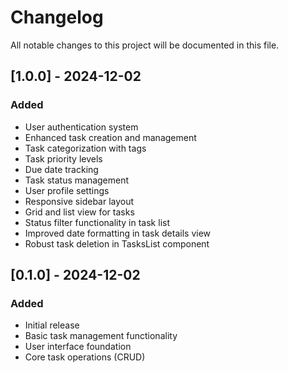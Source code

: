 # Changelog

All notable changes to this project will be documented in this file.

## [1.0.0] - 2024-12-02

### Added

- User authentication system
- Enhanced task creation and management
- Task categorization with tags
- Task priority levels
- Due date tracking
- Task status management
- User profile settings
- Responsive sidebar layout
- Grid and list view for tasks
- Status filter functionality in task list
- Improved date formatting in task details view
- Robust task deletion in TasksList component

## [0.1.0] - 2024-12-02

### Added

- Initial release
- Basic task management functionality
- User interface foundation
- Core task operations (CRUD)
